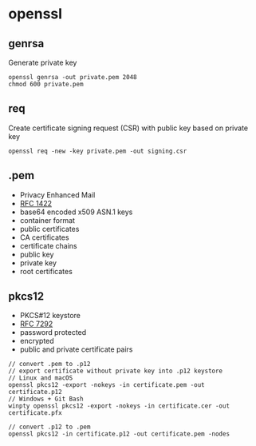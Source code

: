 # openssl

## genrsa

Generate private key
```
openssl genrsa -out private.pem 2048
chmod 600 private.pem
```

## req

Create certificate signing request (CSR) with public key based on private key
```
openssl req -new -key private.pem -out signing.csr
```

## .pem

- Privacy Enhanced Mail
- [RFC 1422](https://www.rfc-editor.org/rfc/rfc1422)
- base64 encoded x509 ASN.1 keys
- container format
- public certificates
- CA certificates
- certificate chains
- public key
- private key
- root certificates

## pkcs12

- PKCS#12 keystore
- [RFC 7292](https://www.rfc-editor.org/rfc/rfc7292)
- password protected
- encrypted
- public and private certificate pairs

```
// convert .pem to .p12
// export certificate without private key into .p12 keystore
// Linux and macOS
openssl pkcs12 -export -nokeys -in certificate.pem -out certificate.p12
// Windows + Git Bash
winpty openssl pkcs12 -export -nokeys -in certificate.cer -out certificate.pfx

// convert .p12 to .pem
openssl pkcs12 -in certificate.p12 -out certificate.pem -nodes
```
